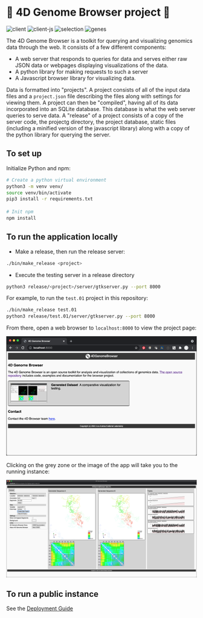 # 🧬 4D Genome Browser project 🧬
![client](https://github.com/lanl/4DGB/actions/workflows/client.yml/badge.svg)
![client-js](https://github.com/lanl/4DGB/actions/workflows/client-js.yml/badge.svg)
![selection](https://github.com/lanl/4DGB/actions/workflows/selection.yml/badge.svg)
![genes](https://github.com/lanl/4DGB/actions/workflows/gene-query.yml/badge.svg)

The 4D Genome Browser is a toolkit for querying and visualizing genomics data through the web. It consists of a few different components:

- A web server that responds to queries for data and serves either raw JSON data or webpages displaying visualizations of the data.
- A python library for making requests to such a server
- A Javascript browser library for visualizing data.

Data is formatted into "projects". A project consists of all of the input data files and a `project.json` file describing the files along with settings for viewing them. A project can then be "compiled", having all of its data incorporated into an SQLite database. This database is what the web server queries to serve data. A "release" of a project consists of a copy of the server code, the projectg directory, the project database, static files (including a minified version of the javascript library) along with a copy of the python library for querying the server.

## To set up

Initialize Python and npm:
```sh
# Create a python virtual environment
python3 -m venv venv/
source venv/bin/activate
pip3 install -r requirements.txt

# Init npm
npm install
```

## To run the application locally

- Make a release, then run the release server:
```sh
./bin/make_release <project>
```
- Execute the testing server in a release directory
```sh
python3 release/<project>/server/gtkserver.py --port 8000
```

For example, to run the `test.01` project in this repository:

```sh
./bin/make_release test.01
python3 release/test.01/server/gtkserver.py --port 8000
```

From there, open a web browser to `localhost:8000` to view the project page:

<div align="center">
<img src="doc/img/test.01_project-page.png"></img>
</div>

Clicking on the grey zone or the image of the app will take you to the running instance:
<div align="center">
<img src="doc/img/test.01.png"></img>
</div>

## To run a public instance

See the [Deployment Guide](doc/deployment.md)
